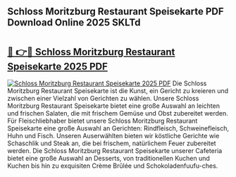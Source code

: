 ## Schloss Moritzburg Restaurant Speisekarte PDF Download Online 2025 SKLTd

# <h2><a href="http://gc63g0u.nevu.top/?p=Schloss+Moritzburg+Restaurant+Speisekarte">🔗 👉🔴 Schloss Moritzburg Restaurant Speisekarte 2025 PDF</a></h2>

[![Schloss Moritzburg Restaurant Speisekarte 2025 PDF](https://i.imgur.com/dBaPXMq.png)](http://gc63g0u.nevu.top/?p=Schloss+Moritzburg+Restaurant+Speisekarte)
Die Schloss Moritzburg Restaurant Speisekarte ist die Kunst, ein Gericht zu kreieren und zwischen einer Vielzahl von Gerichten zu wählen. Unsere Schloss Moritzburg Restaurant Speisekarte bietet eine große Auswahl an leichten und frischen Salaten, die mit frischem Gemüse und Obst zubereitet werden. Für Fleischliebhaber bietet unsere Schloss Moritzburg Restaurant Speisekarte eine große Auswahl an Gerichten: Rindfleisch, Schweinefleisch, Huhn und Fisch. Unseren Auserwählten bieten wir köstliche Gerichte wie Schaschlik und Steak an, die bei frischem, natürlichem Feuer zubereitet werden. Die Schloss Moritzburg Restaurant Speisekarte unserer Cafeteria bietet eine große Auswahl an Desserts, von traditionellen Kuchen und Kuchen bis hin zu exquisiten Crème Brûlée und Schokoladenfuufu-ches.
